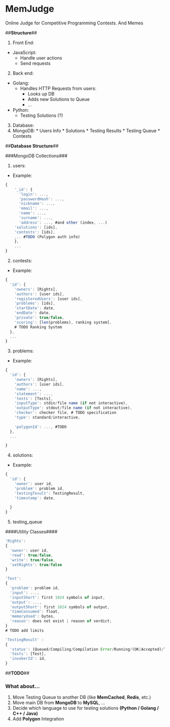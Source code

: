 **MemJudge**
========

Online Judge for Competitive Programming Contests. And Memes

##**Structure**##
1. Front End:
  * JavaScript:
    * Handle user actions
    * Send requests
2. Back end:
  * Golang:
    * Handles HTTP Requests from users:
      * Looks up DB
      * Adds new Solutions to Queue
      * ...
  * Python:
    * Testing Solutions (?)
3. Database:
  1. MongoDB:
    * Users Info
    * Solutions
    * Testing Results
    * Testing Queue
    * Contests

##**Database Structure**##

###MongoDB Collections###
1. users:
  * Example:
  ```js
  {
      '_id': {
        'login': ...,
        'passwordHash': ...,
        'nickname': ...,
        'email': ...,
        'name': ...,
        'surname': ...,
        'address': ..., #and other (index, ...)
      'solutions': [ids],
      'contests': [ids],
      ... #TODO (Polygon auth info)
      },
      ...
  }
  ```

2. contests:
  * Example:
  ```js
  {
    'id': {
      'owners': [Rights],
      'authors': [user ids],
      'registeredUsers': [user ids],
      'problems': [ids],
      'startDate': date,
      'endDate': date,
      'private': true/false,
      'scoring': [len(problems), ranking system],
      # TODO Ranking System
    },
    ...
  }
  ```
3. problems:
  * Example:
  ```js
  {
    'id': {
      'owners': [Rights],
      'authors': [user ids],
      'name': ...,
      'statement': ...,
      'tests': [Tests],
      'inputType': stdin/file name (if not interactive),
      'outputType': stdout/file name (if not interactive),
      'checker': checker file, # TODO specification
      'type': standard/interactive,
      
      'polygonId': ..., #TODO
    },
    ...
  
  }
  ```
4. solutions:
  * Example:
  ```js
  {
    'id': {
      'owner': user id,
      'problem': problem id,
      'testingTesult': TestingResult,
      'timestamp': date,
      
    }
  }
  ```
5. testing_queue

####Utility Classes####
```js
'Rights':
{
  'owner': user id,
  'read': true/false,
  'write': true/false,
  'setRights': true/false
}
```
```js
'Test':
{
  'problem': problem id,
  'input': ...,
  'inputShort': first 1024 symbols of input,
  'output': ...,
  'outputShort': first 1024 symbols of output,
  'timeConsumed': float,
  'memoryUsed': bytes,
  'reason': does not exist | reason of verdict;
}
# TODO add limits
```
```js
'TestingResult' :
{
  'status': (Queued/Compiling/Compilation Error/Running/(OK|Accepted)/Time Limit Exceeded/Memory Limit Exceeded/Runtime Error/Wrong Answer/Security Violation/...)
  'tests': [Test],
  'invokerId': id,
}
```

##**TODO**##
### What about... ###
1. Move Testing Queue to another DB (like **MemCached**, **Redis**, etc.)
2. Move main DB from **MongoDB** to **MySQL**, ...
3. Decide which language to use for testing solutions **(Python / Golang / C++ / Java)**
4. Add **Polygon** Integration

